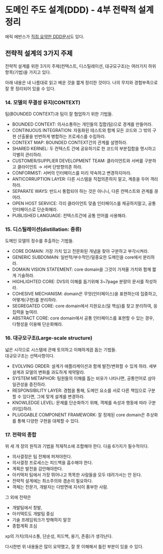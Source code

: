 # 도메인 주도 설계(DDD) - 4부 전략적 설계 정리
에릭 에반스가 [직접 요약한 DDD문서](https://domainlanguage.com/wp-content/uploads/2016/05/DDD_Reference_2015-03.pdf)도 있다.

## 전략적 설계의 3가지 주제 
전략적 설계를 위한 3가지 주제(컨텍스트, 디스틸레이션, 대규모구조)는 여러가지 하위 항목(기법)을 가지고 있다.  
  
아래 내용은 내 나름대로 읽고 배운 것을 짧게 정리한 것이다. 나의 무지와 경험부족으로 잘 못 정리되어 있을 수 있다.

### 14. 모델의 무결성 유지(CONTEXT)
팀(BOUNDED CONTEXT)과 팀이 잘 협업하기 위한 기법들.
* BOUNDED CONTEXT: 의사소통하는 개인들의 집합(팀)으로 경계를 만들어라.
* CONTINUOUS INTEGRATION: 자동화된 테스트와 함께 모든 코드와 그 밖의 구현 산출물을 빈번하게 병합하는 프로세스를 수립하라.
* CONTEXT MAP: BOUNDED CONTEXT간의 관계를 설명하라.
* SHARED KERNEL: 두 컨텍스트 간에 공유하기로 한 코드의 부분집합을 명시하고 각별히 관리하라.  
* CUSTOMER/SUPPLIER DEVELOPMENT TEAM: 클라이언트와 서버를 구분하고 클라이언트 → 서버 단방향의존 하라.  
* CONFORMIST: 서버의 인터페이스를 미리 약속하고 변경하지마라.  
* ANTICORRUPTION LAYER: 다른 시스템을 직접의존하지 말고, 계층을 두어 격리하라.  
* SEPARATE WAYS: 반드시 통합되야 하는 것은 아니니, 다른 컨텍스트와 관계를 끊어라.  
* OPEN HOST SERVICE: 각리 클라이언트 맞춤 인터페이스를 제공하지말고, 공통 인터페이스로 단순화해라.  
* PUBLISHED LANGUAGE: 컨텍스트간에 공통 언어를 사용해라.  

### 15. 디스틸레이션(distillation: 증류)
도메인 모델의 정수를 추출하는 기법들.
* CORE DOMAIN: 가장 가치 있고 전문화된 개념을 찾아 구분하고 부각시켜라.  
* GENERIC SUBDOMAIN: 일반적/부수적인/덜중요한 도메인을 core에서 분리하라.  
* DOMAIN VISION STATEMENT: core domain을 그것이 가져올 가치와 함께 짧게 기술하라.  
* HIGHLIGHTED CORE: DVS의 이해를 돕기위해 3~7page 분량의 문서를 작성하라.  
* COHESIVE MECHANISM: domain은 무엇(인터페이스)을 표현하는데 집중하고, 어떻게(구현)를 분리하라.  
* SEGREGATED CORE: core domain에서 지원요소(덜 핵심)를 찾고 분리하여, 응집력을 높여라.  
* ABSTRACT CORE: core domain에서 공통 인터페이스를 표현할 수 있는 경우, 다형성을 이용해 단순화해라.  

### 16. 대규모구조(Large-scale structure)
넓은 시각으로 시스템에 관해 토의하고 이해하게끔 돕는 기법들.  
대규모구조는 선택사항이다.
* EVOLVING ORDER: 설계가 애플리케이션과 함께 발전/변화할 수 있게 하라. 세부설계과 모델의 변화를 과도하게 제약말라.  
* SYSTEM METAPHOR: 팀원들의 이해를 돕는 비유가 나타나면, 공통언어로 삼아 일관성을 증진하라.  
* RESPONSIBILITY LAYER: 경험을 통해, 도메인 요소를 서로 다른 책임으로 구분할 수 있다면, 그에 맞게 설계를 변경하라.  
* KNOWLEDGE LEVEL: 문제를 단순화하기 위해, 객체를 속성과 행동에 따라 구분(타입)하라.  
* PLUGGABLE COMPONENT FRAMEWORK: 잘 정제된 core domain은 추상화를 통해 다양한 구현을 대체할 수 있다.

### 17. 전략의 종합
위 세 개 장의 원칙과 기법을 적재적소에 조합해야 한다.
다음 6가지가 필수적이다.
* 의사결정은 팀 전체에 퍼져야한다.
* 의사결정 프로세스는 피드백을 흡수해야 한다.
* 계획은 발전을 감안해야한다.
* 아키텍처 팀에서 가장 뛰어나고 똑똑한 사람들을 모두 데려가서는 안 된다.
* 전략적 설계에는 최소주의와 겸손이 필요하다.
* 객체는 전문가, 개발자는 다방면에 지식이 풍부한 사람.
  
  
그 외에 전략은 
* 개발팀에서 창발, 
* 아키텍트도 개발팀 중심
* 기술 프레임워크가 방해하지 말것
* 종합계획 조심
  
xp의 가치(의사소통, 단순성, 피드백, 용기, 존중)가 생각난다.

    
다시한번 위 내용들은 많이 요약했고, 잘 못 이해해서 틀린 부분이 있을 수 있다.


